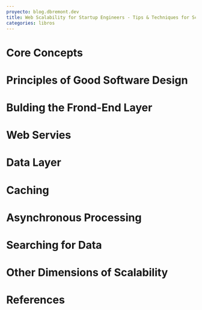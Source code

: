 ```yaml
---
proyecto: blog.dbremont.dev
title: Web Scalability for Startup Engineers - Tips & Techniques for Scaling Your Web Application
categories: libros
---
```


<!--more-->

# Core Concepts
# Principles of Good Software Design
# Bulding the Frond-End Layer
# Web Servies
# Data Layer
# Caching
# Asynchronous Processing
# Searching for Data
# Other Dimensions of Scalability
# References